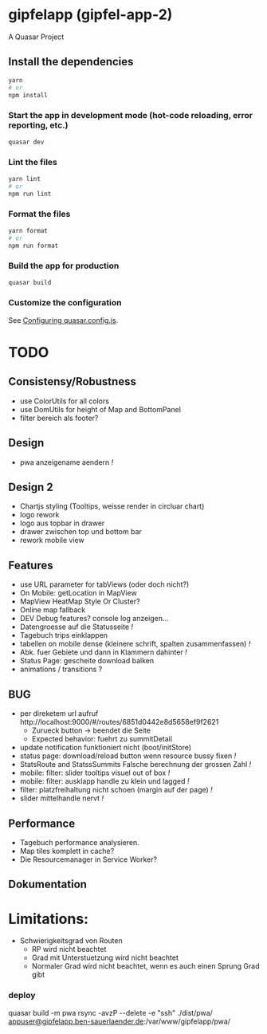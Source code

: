 # gipfelapp (gipfel-app-2)

A Quasar Project

## Install the dependencies

```bash
yarn
# or
npm install
```

### Start the app in development mode (hot-code reloading, error reporting, etc.)

```bash
quasar dev
```

### Lint the files

```bash
yarn lint
# or
npm run lint
```

### Format the files

```bash
yarn format
# or
npm run format
```

### Build the app for production

```bash
quasar build
```

### Customize the configuration

See [Configuring quasar.config.js](https://v2.quasar.dev/quasar-cli-vite/quasar-config-js).

# TODO

## Consistensy/Robustness

- use ColorUtils for all colors
- use DomUtils for height of Map and BottomPanel
- filter bereich als footer?

## Design

- pwa anzeigename aendern _!_

## Design 2

- Chartjs styling (Tooltips, weisse render in circluar chart)
- logo rework
- logo aus topbar in drawer
- drawer zwischen top und bottom bar
- rework mobile view

## Features

- use URL parameter for tabViews (oder doch nicht?)
- On Mobile: getLocation in MapView
- MapView HeatMap Style Or Cluster?
- Online map fallback
- DEV Debug features? console log anzeigen...
- Datengroesse auf die Statusseite _!_
- Tagebuch trips einklappen
- tabellen on mobile dense (kleinere schrift, spalten zusammenfassen) _!_
- Abk. fuer Gebiete und dann in Klammern dahinter _!_
- Status Page: gescheite download balken
- animations / transitions ?

## BUG

- per direketem url aufruf http://localhost:9000/#/routes/6851d0442e8d5658ef9f2621
  - Zurueck button -> beendet die Seite
  - Expected behavior: fuehrt zu summitDetail
- update notification funktioniert nicht (boot/initStore)
- status page: download/reload button wenn resource bussy fixen _!_
- StatsRoute and StatssSummits Falsche berechnung der grossen Zahl _!_
- mobile: filter: slider tooltips visuel out of box _!_
- mobile: filter: ausklapp handle zu klein und lagged _!_
- filter: platzfreihaltung nicht schoen (margin auf der page) _!_
- slider mittelhandle nervt _!_

## Performance

- Tagebuch performance analysieren.
- Map tiles komplett in cache?
- Die Resourcemanager in Service Worker?

## Dokumentation

# Limitations:

- Schwierigkeitsgrad von Routen
  - RP wird nicht beachtet
  - Grad mit Unterstuetzung wird nicht beachtet
  - Normaler Grad wird nicht beachtet, wenn es auch einen Sprung Grad gibt

### deploy

quasar build -m pwa
rsync -avzP --delete -e "ssh" ./dist/pwa/ appuser@gipfelapp.ben-sauerlaender.de:/var/www/gipfelapp/pwa/
